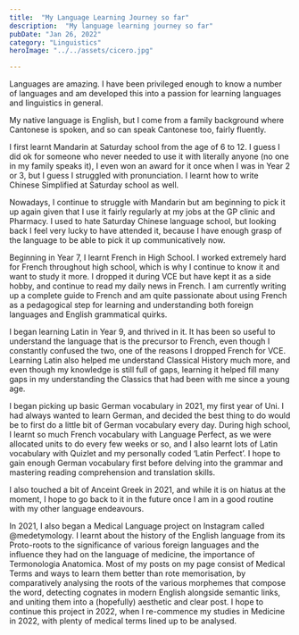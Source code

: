 ```yaml
---
title:  "My Language Learning Journey so far"
description:  "My language learning journey so far"
pubDate: "Jan 26, 2022"
category: "Linguistics"
heroImage: "../../assets/cicero.jpg"

---
```

Languages are amazing. I have been privileged enough to know a number of languages and am developed this into a passion for learning languages and linguistics in general.

My native language is English, but I come from a family background where Cantonese is spoken, and so can speak Cantonese too, fairly fluently.

I first learnt Mandarin at Saturday school from the age of 6 to 12. I guess I did ok for someone who never needed to use it with literally anyone (no one in my family speaks it), I even won an award for it once when I was in Year 2 or 3, but I guess I struggled with pronunciation. I learnt how to write Chinese Simplified at Saturday school as well.

Nowadays, I continue to struggle with Mandarin but am beginning to pick it up again given that I use it fairly regularly at my jobs at the GP clinic and Pharmacy. I used to hate Saturday Chinese language school, but looking back I feel very lucky to have attended it, because I have enough grasp of the language to be able to pick it up communicatively now.

Beginning in Year 7, I learnt French in High School. I worked extremely hard for French throughout high school, which is why I continue to know it and want to study it more. I dropped it during VCE but have kept it as a side hobby, and continue to read my daily news in French. I am currently writing up a complete guide to French and am quite passionate about using French as a pedagogical step for learning and understanding both foreign languages and English grammatical quirks.

I began learning Latin in Year 9, and thrived in it. It has been so useful to understand the language that is the precursor to French, even though I constantly confused the two, one of the reasons I dropped French for VCE. Learning Latin also helped me understand Classical History much more, and even though my knowledge is still full of gaps, learning it helped fill many gaps in my understanding the Classics that had been with me since a young age.

I began picking up basic German vocabulary in 2021, my first year of Uni. I had always wanted to learn German, and decided the best thing to do would be to first do a little bit of German vocabulary every day. During high school, I learnt so much French vocabulary with Language Perfect, as we were allocated units to do every few weeks or so, and I also learnt lots of Latin vocabulary with Quizlet and my personally coded ‘Latin Perfect’. I hope to gain enough German vocabulary first before delving into the grammar and mastering reading comprehension and translation skills.

I also touched a bit of Anceint Greek in 2021, and while it is on hiatus at the moment, I hope to go back to it in the future once I am in a good routine with my other language endeavours.

In 2021, I also began a Medical Language project on Instagram called @medetymology. I learnt about the history of the English language from its Proto-roots to the significance of various foreign languages and the influence they had on the language of medicine, the importance of Termonologia Anatomica. Most of my posts on my page consist of Medical Terms and ways to learn them better than rote memorisation, by comparatively analysing the roots of the various morphemes that compose the word, detecting cognates in modern English alongside semantic links, and uniting them into a (hopefully) aesthetic and clear post. I hope to continue this project in 2022, when I re-commence my studies in Medicine in 2022, with plenty of medical terms lined up to be analysed.